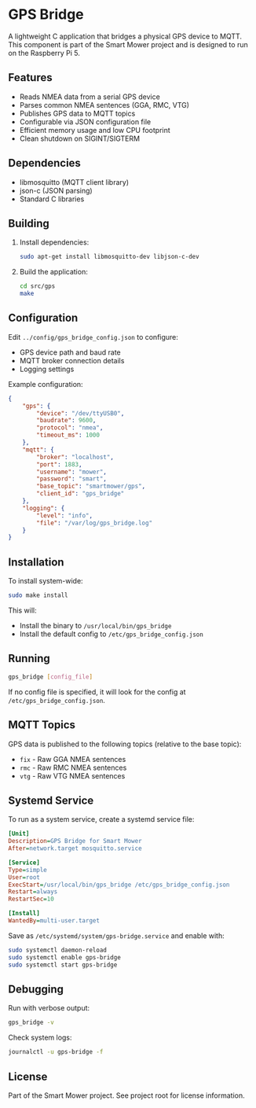 # GPS Bridge

A lightweight C application that bridges a physical GPS device to MQTT. This component is part of the Smart Mower project and is designed to run on the Raspberry Pi 5.

## Features

- Reads NMEA data from a serial GPS device
- Parses common NMEA sentences (GGA, RMC, VTG)
- Publishes GPS data to MQTT topics
- Configurable via JSON configuration file
- Efficient memory usage and low CPU footprint
- Clean shutdown on SIGINT/SIGTERM

## Dependencies

- libmosquitto (MQTT client library)
- json-c (JSON parsing)
- Standard C libraries

## Building

1. Install dependencies:
   ```bash
   sudo apt-get install libmosquitto-dev libjson-c-dev
   ```

2. Build the application:
   ```bash
   cd src/gps
   make
   ```

## Configuration

Edit `../config/gps_bridge_config.json` to configure:

- GPS device path and baud rate
- MQTT broker connection details
- Logging settings

Example configuration:
```json
{
    "gps": {
        "device": "/dev/ttyUSB0",
        "baudrate": 9600,
        "protocol": "nmea",
        "timeout_ms": 1000
    },
    "mqtt": {
        "broker": "localhost",
        "port": 1883,
        "username": "mower",
        "password": "smart",
        "base_topic": "smartmower/gps",
        "client_id": "gps_bridge"
    },
    "logging": {
        "level": "info",
        "file": "/var/log/gps_bridge.log"
    }
}
```

## Installation

To install system-wide:

```bash
sudo make install
```

This will:
- Install the binary to `/usr/local/bin/gps_bridge`
- Install the default config to `/etc/gps_bridge_config.json`

## Running

```bash
gps_bridge [config_file]
```

If no config file is specified, it will look for the config at `/etc/gps_bridge_config.json`.

## MQTT Topics

GPS data is published to the following topics (relative to the base topic):

- `fix` - Raw GGA NMEA sentences
- `rmc` - Raw RMC NMEA sentences
- `vtg` - Raw VTG NMEA sentences

## Systemd Service

To run as a system service, create a systemd service file:

```ini
[Unit]
Description=GPS Bridge for Smart Mower
After=network.target mosquitto.service

[Service]
Type=simple
User=root
ExecStart=/usr/local/bin/gps_bridge /etc/gps_bridge_config.json
Restart=always
RestartSec=10

[Install]
WantedBy=multi-user.target
```

Save as `/etc/systemd/system/gps-bridge.service` and enable with:

```bash
sudo systemctl daemon-reload
sudo systemctl enable gps-bridge
sudo systemctl start gps-bridge
```

## Debugging

Run with verbose output:

```bash
gps_bridge -v
```

Check system logs:

```bash
journalctl -u gps-bridge -f
```

## License

Part of the Smart Mower project. See project root for license information.
